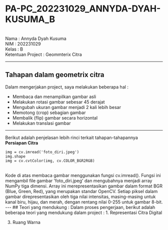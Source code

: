 # PA-PC_202231029_ANNYDA-DYAH-KUSUMA_B
<br>
Nama  : Annyda Dyah Kusuma <br>
NIM   : 202231029 <br>
Kelas : B <br>
Ketentuan Project : Geommterix Citra <br>

---

## Tahapan dalam geometrix citra
Dalam mengerjakan project, saya melakukan beberapa hal :
- Membaca dan menampilkan gambar asli
- Melakukan rotasi gambar sebesar 45 derajat
- Mengubah ukuran gambar menjadi 2 kali lebih besar
- Memotong (crop) sebagian gambar
- Membalik (flip) gambar secara horizontal
- Melakukan translasi gambar

---
Berikut adalah penjelasan lebih rinci terkait tahapan-tahapannya <br>
**Persiapan Citra** <br>
```
img = cv.imread('foto_diri.jpeg')
img.shape
img = cv.cvtColor(img, cv.COLOR_BGR2RGB)
```
<br>
Kode di atas membaca gambar menggunakan fungsi cv.imread(). Fungsi ini mengambil file gambar 'foto_diri.jpeg' dan mengubahnya menjadi array NumPy tiga dimensi. Array ini merepresentasikan gambar dalam format BGR (Blue, Green, Red), yang merupakan standar OpenCV. Setiap piksel dalam gambar direpresentasikan oleh tiga nilai intensitas, masing-masing untuk kanal biru, hijau, dan merah, dengan rentang nilai 0-255 untuk gambar 8-bit.
---
## Teori yang mendukung :
Dalam proses pengerjaan, berikut adalah beberapa teori yang mendukung dalam project :
1. Representasi Citra Digital
   
3. Ruang Warna
